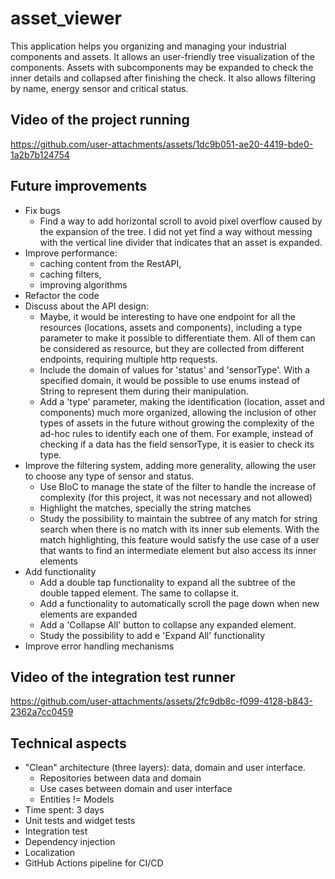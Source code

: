 # asset_viewer

This application helps you organizing and managing your industrial components and
assets. It allows an user-friendly tree visualization of the components. Assets
with subcomponents may be expanded to check the inner details and collapsed after
finishing the check. It also allows filtering by name, energy sensor and critical
status.

## Video of the project running
https://github.com/user-attachments/assets/1dc9b051-ae20-4419-bde0-1a2b7b124754



## Future improvements
- Fix bugs
  - Find a way to add horizontal scroll to avoid pixel overflow caused by the expansion of the tree.
  I did not yet find a way without messing with the vertical line divider that indicates that an
  asset is expanded.
- Improve performance: 
  - caching content from the RestAPI, 
  - caching filters, 
  - improving algorithms
- Refactor the code
- Discuss about the API design:
  - Maybe, it would be interesting to have one endpoint for all the resources (locations, assets and
  components), including a type parameter to make it possible to differentiate them. All of them can
  be considered as resource, but they are collected from different endpoints, requiring multiple 
  http requests.
  - Include the domain of values for 'status' and 'sensorType'. With a specified domain, it would
  be possible to use enums instead of String to represent them during their manipulation.
  - Add a 'type' parameter, making the identification (location, asset and components) much more
  organized, allowing the inclusion of other types of assets in the future without growing the 
  complexity of the ad-hoc rules to identify each one of them. For example, instead of checking if
  a data has the field sensorType, it is easier to check its type. 
- Improve the filtering system, adding more generality, allowing the user to choose any type of 
sensor and status.
  - Use BloC to manage the state of the filter to handle the increase of complexity (for this 
  project, it was not necessary and not allowed)
  - Highlight the matches, specially the string matches
  - Study the possibility to maintain the subtree of any match for string search when there is
  no match with its inner sub elements. With the match highlighting, this feature would satisfy
  the use case of a user that wants to find an intermediate element but also access its inner 
  elements
- Add functionality
  - Add a double tap functionality to expand all the subtree of the double tapped element. The same
  to collapse it.
  - Add a functionality to automatically scroll the page down when new elements are expanded
  - Add a 'Collapse All' button to collapse any expanded element.
  - Study the possibility to add e 'Expand All' functionality
- Improve error handling mechanisms

## Video of the integration test runner

https://github.com/user-attachments/assets/2fc9db8c-f099-4128-b843-2362a7cc0459



## Technical aspects
- "Clean" architecture (three layers): data, domain and user interface.
  - Repositories between data and domain
  - Use cases between domain and user interface
  - Entities != Models
- Time spent: 3 days
- Unit tests and widget tests
- Integration test
- Dependency injection
- Localization
- GitHub Actions pipeline for CI/CD

